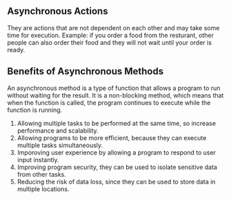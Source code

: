 ## Asynchronous  Actions
They are actions that are not dependent on each other and may take some time for execution. Example: if you order a food from the resturant, other people can also order their food and they will not wait until your order is ready.

## Benefits of Asynchronous  Methods
An asynchronous method is a type of function that allows a program to run without waiting for the result. It is a non-blocking method, which means that when the function is called, the program continues to execute while the function is running.

1. Allowing multiple tasks to be performed at the same time, so increase performance and scalability.
2. Allowing programs to be more efficient, because they can execute multiple tasks simultaneously.
3. Imporoving user experience by allowing a program to respond to user input instantly.
4. Improving program security, they can be used to isolate sensitive data from other tasks.
5. Reducing the risk of data loss, since they can be used to store data in multiple locations.
